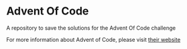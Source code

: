 # Advent Of Code
A repository to save the solutions for the Advent Of Code challenge

For more information about Advent of Code, please visit
[their website](https://adventofcode.com/)

